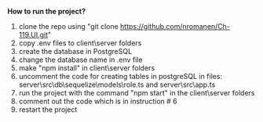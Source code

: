 **How to run the project?**

1. clone the repo using "git clone https://github.com/nromanen/Ch-119.UI.git"
2. copy .env files to client\server folders
3. create the database in PostgreSQL
4. change the database name in .env file
5. make "npm install" in client\server folders
6. uncomment the code for creating tables in postgreSQL in files: server\src\db\sequelize\models\role.ts and server\src\app.ts
7. run the project with the command "npm start" in the client\server folders
8. comment out the code which is in instruction # 6
9. restart the project
